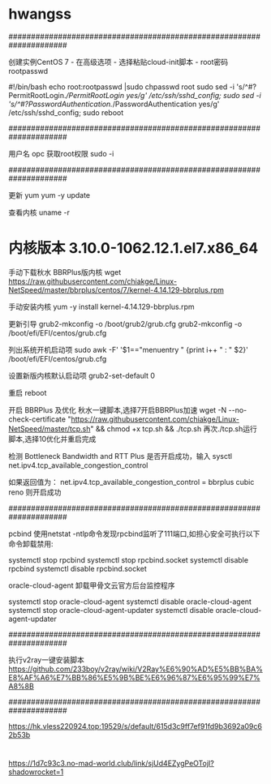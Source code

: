 # hwangss

#####################################################################

创建实例CentOS 7 - 在高级选项 - 选择粘贴cloud-init脚本 - root密码rootpasswd

#!/bin/bash
echo root:rootpasswd |sudo chpasswd root
sudo sed -i 's/^#\?PermitRootLogin.*/PermitRootLogin yes/g' /etc/ssh/sshd_config;
sudo sed -i 's/^#\?PasswordAuthentication.*/PasswordAuthentication yes/g' /etc/ssh/sshd_config;
sudo reboot

#####################################################################

用户名
opc
获取root权限
sudo -i

#####################################################################

更新 yum
yum -y update

查看内核
uname -r
# 内核版本 3.10.0-1062.12.1.el7.x86_64

手动下载秋水 BBRPlus版内核
wget https://raw.githubusercontent.com/chiakge/Linux-NetSpeed/master/bbrplus/centos/7/kernel-4.14.129-bbrplus.rpm

手动安装内核
yum -y install kernel-4.14.129-bbrplus.rpm

更新引导
grub2-mkconfig -o /boot/grub2/grub.cfg
grub2-mkconfig -o /boot/efi/EFI/centos/grub.cfg

列出系统开机启动项
sudo awk -F\' '$1=="menuentry " {print i++ " : " $2}' /boot/efi/EFI/centos/grub.cfg

设置新版内核默认启动项
grub2-set-default 0

重启
reboot

开启 BBRPlus 及优化
秋水一键脚本,选择7开启BBRPlus加速
wget -N --no-check-certificate "https://raw.githubusercontent.com/chiakge/Linux-NetSpeed/master/tcp.sh" && chmod +x tcp.sh && ./tcp.sh
再次./tcp.sh运行脚本,选择10优化并重启完成

检测 Bottleneck Bandwidth and RTT Plus 是否开启成功，输入
sysctl net.ipv4.tcp_available_congestion_control

如果返回值为：
net.ipv4.tcp_available_congestion_control = bbrplus cubic reno
则开启成功

#####################################################################

pcbind
使用netstat -ntlp命令发现rpcbind监听了111端口,如担心安全可执行以下命令卸载禁用:

systemctl stop rpcbind
systemctl stop rpcbind.socket
systemctl disable rpcbind
systemctl disable rpcbind.socket

oracle-cloud-agent
卸载甲骨文云官方后台监控程序

systemctl stop oracle-cloud-agent
systemctl disable oracle-cloud-agent
systemctl stop oracle-cloud-agent-updater
systemctl disable oracle-cloud-agent-updater

#####################################################################

执行v2ray一键安装脚本
https://github.com/233boy/v2ray/wiki/V2Ray%E6%90%AD%E5%BB%BA%E8%AF%A6%E7%BB%86%E5%9B%BE%E6%96%87%E6%95%99%E7%A8%8B

#####################################################################

https://hk.vless220924.top:19529/s/default/615d3c9ff7ef91fd9b3692a09c62b53b
#
https://1d7c93c3.no-mad-world.club/link/sjUd4EZygPeOTojI?shadowrocket=1
